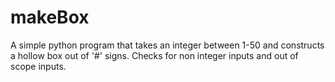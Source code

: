 # makeBox
A simple python program that takes an integer between 1-50 and constructs a hollow box out of '#' signs. Checks for non integer inputs and out of scope inputs.
